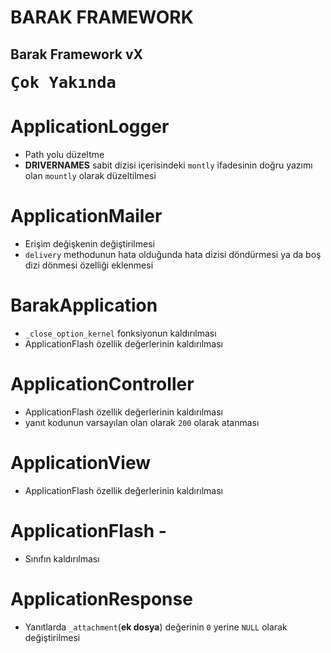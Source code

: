 # BARAK FRAMEWORK

## Barak Framework vX

<b style="font-size:30px;"> `Çok Yakında`</b>


# ApplicationLogger
- Path yolu düzeltme
- **DRIVERNAMES** sabit dizisi içerisindeki `montly` ifadesinin doğru yazımı olan `mountly` olarak düzeltilmesi
# ApplicationMailer
- Erişim değişkenin değiştirilmesi
- `delivery` methodunun hata olduğunda hata dizisi döndürmesi ya da boş dizi dönmesi özelliği eklenmesi
# BarakApplication
- `_close_option_kernel` fonksiyonun kaldırılması
- ApplicationFlash özellik değerlerinin kaldırılması
# ApplicationController
- ApplicationFlash özellik değerlerinin kaldırılması
- yanıt kodunun varsayılan olan olarak `200` olarak atanması
# ApplicationView
- ApplicationFlash özellik değerlerinin kaldırılması
# ApplicationFlash -
- Sınıfın kaldırılması
# ApplicationResponse
- Yanıtlarda `_attachment`(**ek dosya**) değerinin `0` yerine `NULL` olarak değiştirilmesi
